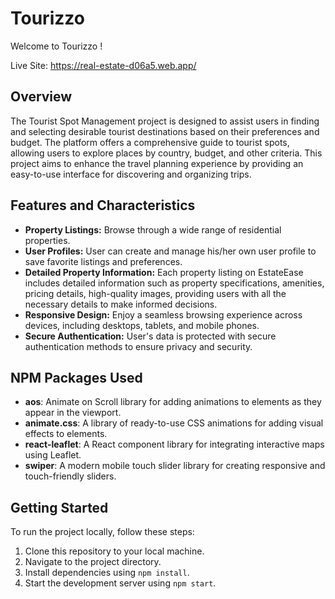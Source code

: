 # Tourizzo

Welcome to Tourizzo !

Live Site: https://real-estate-d06a5.web.app/

## Overview
The Tourist Spot Management project is designed to assist users in finding and selecting desirable tourist destinations based on their preferences and budget. The platform offers a comprehensive guide to tourist spots, allowing users to explore places by country, budget, and other criteria. This project aims to enhance the travel planning experience by providing an easy-to-use interface for discovering and organizing trips.

## Features and Characteristics
- **Property Listings:** Browse through a wide range of residential properties.
- **User Profiles:** User can create and manage his/her own user profile to save favorite listings and preferences.
- **Detailed Property Information:** Each property listing on EstateEase includes detailed information such as property specifications, amenities, pricing details, high-quality images, providing users with all the necessary details to make informed decisions.
- **Responsive Design:** Enjoy a seamless browsing experience across devices, including desktops, tablets, and mobile phones.
- **Secure Authentication:** User's data is protected with secure authentication methods to ensure privacy and security.

## NPM Packages Used
- **aos**: Animate on Scroll library for adding animations to elements as they appear in the viewport.
- **animate.css**: A library of ready-to-use CSS animations for adding visual effects to elements.
- **react-leaflet**: A React component library for integrating interactive maps using Leaflet.
- **swiper**: A modern mobile touch slider library for creating responsive and touch-friendly sliders.


## Getting Started
To run the project locally, follow these steps:
1. Clone this repository to your local machine.
2. Navigate to the project directory.
3. Install dependencies using `npm install`.
4. Start the development server using `npm start`.

